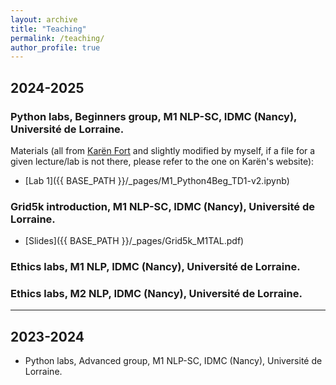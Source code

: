 ```yaml
---
layout: archive
title: "Teaching"
permalink: /teaching/
author_profile: true
---
```


## 2024-2025

### Python labs, Beginners group, M1 NLP-SC, IDMC (Nancy), Université de Lorraine.

Materials (all from [Karën Fort](https://members.loria.fr/KFort/idmc-nancy-from-2024/) and slightly modified by myself, if a file for a given lecture/lab is not there, please refer to the one on Karën's website):
* [Lab 1]({{ BASE_PATH }}/_pages/M1_Python4Beg_TD1-v2.ipynb)

### Grid5k introduction, M1 NLP-SC, IDMC (Nancy), Université de Lorraine.
* [Slides]({{ BASE_PATH }}/_pages/Grid5k_M1TAL.pdf)

### Ethics labs, M1 NLP, IDMC (Nancy), Université de Lorraine.

### Ethics labs, M2 NLP, IDMC (Nancy), Université de Lorraine.

****

## 2023-2024

- Python labs, Advanced group, M1 NLP-SC, IDMC (Nancy), Université de Lorraine.

